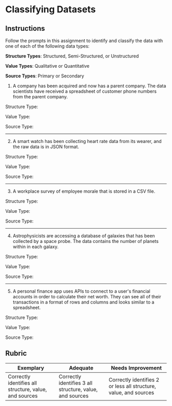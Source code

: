 # Classifying Datasets

## Instructions

Follow the prompts in this assignment to identify and classify the data with one of each of the following data types:

**Structure Types**: Structured, Semi-Structured, or Unstructured

**Value Types**: Qualitative or Quantitative 

**Source Types**: Primary or Secondary

1. A company has been acquired and now has a parent company. The data scientists have received a spreadsheet of customer phone numbers from the parent company. 

Structure Type:

Value Type: 

Source Type: 

---

2. A smart watch has been collecting heart rate data from its wearer, and the raw data is in JSON format.

Structure Type:

Value Type: 

Source Type: 

---

3. A workplace survey of employee morale that is stored in a CSV file. 

Structure Type:

Value Type: 

Source Type: 

---

4. Astrophysicists are accessing a database of galaxies that has been collected by a space probe. The data contains the number of planets within in each galaxy.

Structure Type:

Value Type: 

Source Type: 

---

5. A personal finance app uses APIs to connect to a user's financial accounts in order to calculate their net worth. They can see all of their transactions in a format of rows and columns and looks similar to a spreadsheet.

Structure Type:

Value Type: 

Source Type: 

## Rubric

Exemplary | Adequate | Needs Improvement
--- | --- | -- |
Correctly identifies all structure, value, and sources |Correctly identifies 3 all structure, value, and sources|Correctly identifies 2 or less all structure, value, and sources|